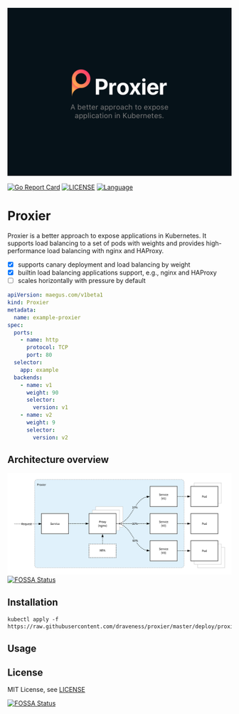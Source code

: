![proxier-banner](./images/proxier-banner.png)

[![Go Report Card](https://goreportcard.com/badge/github.com/draveness/proxier)](https://goreportcard.com/report/github.com/draveness/proxier)
[![LICENSE](https://img.shields.io/github/license/draveness/proxier.svg)](https://github.com/draveness/proxier/blob/master/LICENSE)
[![Language](https://img.shields.io/badge/Language-Go-blue.svg)](https://golang.org/)

# Proxier

Proxier is a better approach to expose applications in Kubernetes. It supports load balancing to a set of pods with weights and provides high-performance load balancing with nginx and HAProxy.

+ [x] supports canary deployment and load balancing by weight
+ [x] builtin load balancing applications support, e.g., nginx and HAProxy
+ [ ] scales horizontally with pressure by default

```yaml
apiVersion: maegus.com/v1beta1
kind: Proxier
metadata:
  name: example-proxier
spec:
  ports:
    - name: http
      protocol: TCP
      port: 80
  selector:
    app: example
  backends:
    - name: v1
      weight: 90
      selector:
        version: v1
    - name: v2
      weight: 9
      selector:
        version: v2
```

## Architecture overview

![proxier-architecture](./images/proxier-architecture.png)
[![FOSSA Status](https://app.fossa.io/api/projects/git%2Bgithub.com%2Fdraveness%2Fproxier.svg?type=shield)](https://app.fossa.io/projects/git%2Bgithub.com%2Fdraveness%2Fproxier?ref=badge_shield)

## Installation

```
kubectl apply -f https://raw.githubusercontent.com/draveness/proxier/master/deploy/proxier.yaml
```

## Usage

## License

MIT License, see [LICENSE](./LICENSE)


[![FOSSA Status](https://app.fossa.io/api/projects/git%2Bgithub.com%2Fdraveness%2Fproxier.svg?type=large)](https://app.fossa.io/projects/git%2Bgithub.com%2Fdraveness%2Fproxier?ref=badge_large)